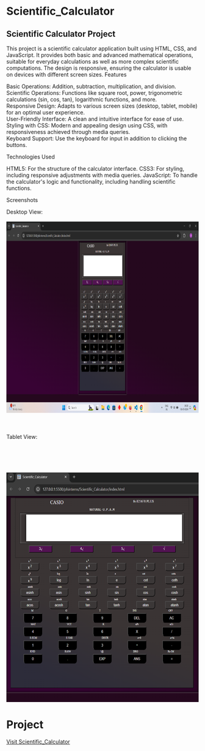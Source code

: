 # Scientific_Calculator

## Scientific Calculator Project

This project is a scientific calculator application built using HTML, CSS, and JavaScript. It provides both basic and advanced mathematical operations, suitable for everyday calculations as well as more complex scientific computations. The design is responsive, ensuring the calculator is usable on devices with different screen sizes.
Features

   Basic Operations: Addition, subtraction, multiplication, and division. <br>
   Scientific Operations: Functions like square root, power, trigonometric calculations (sin, cos, tan), logarithmic functions, and more.<br>
   Responsive Design: Adapts to various screen sizes (desktop, tablet, mobile) for an optimal user experience.<br>
   User-Friendly Interface: A clean and intuitive interface for ease of use. <br>
   Styling with CSS: Modern and appealing design using CSS, with responsiveness achieved through media queries. <br>
   Keyboard Support: Use the keyboard for input in addition to clicking the buttons.<br>

Technologies Used

   HTML5: For the structure of the calculator interface.
   CSS3: For styling, including responsive adjustments with media queries.
   JavaScript: To handle the calculator's logic and functionality, including handling scientific functions.

Screenshots

   Desktop View: <br> <br>
   <img src="Images/Desktop.png" width="900px" height="500px">
   <br> <br>
   <br> <br>
    Tablet View:  <br> <br>
    <br> <br>
    <br> <br>
   <img src="Images/Tab.png" width="900px" height="600px">

   # Project

   [Visit Scientific_Calculator](https://github.com/Uttamkumargupta000/pfsinterns/tree/main/Scientific_Calculator)